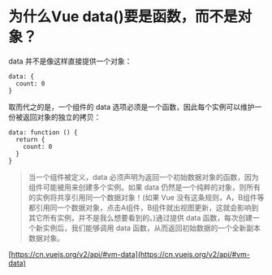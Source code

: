 # 为什么Vue data()要是函数，而不是对象？

data 并不是像这样直接提供一个对象：

```
data: {
  count: 0
}
```

取而代之的是，一个组件的 data 选项必须是一个函数，因此每个实例可以维护一份被返回对象的独立的拷贝：

```
data: function () {
  return {
    count: 0
  }
}
```

> 当一个组件被定义，data 必须声明为返回一个初始数据对象的函数，因为组件可能被用来创建多个实例。如果 data 仍然是一个纯粹的对象，则所有的实例将共享引用同一个数据对象！(如果 Vue 没有这条规则，A，B组件等都引用同一个数据对象，点击A组件，B组件就出视图更新，这就会影响到其它所有实例，并不是我么想要看到的。)通过提供 data 函数，每次创建一个新实例后，我们能够调用 data 函数，从而返回初始数据的一个全新副本数据对象。

[https://cn.vuejs.org/v2/api/#vm-data](https://cn.vuejs.org/v2/api/#vm-data)